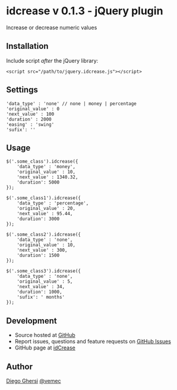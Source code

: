 # idcrease v 0.1.3 - jQuery plugin

Increase or decrease numeric values

## Installation

Include script *after* the jQuery library:

    <script src="/path/to/jquery.idcrease.js"></script>

## Settings

    'data_type' : 'none' // none | money | percentage
    'original_value' : 0
    'next_value' : 100
    'duration' : 2000
    'easing' : 'swing'
    'sufix': ''

## Usage

    $('.some_class').idcrease({
        'data_type' : 'money',
        'original_value' : 10,
        'next_value' : 1340.32,
        'duration': 5000
    });

    $('.some_class1').idcrease({
        'data_type' : 'percentage',
        'original_value' : 20,
        'next_value' : 95.44,
        'duration': 3000
    });

    $('.some_class2').idcrease({
        'data_type' : 'none',
        'original_value' : 10,
        'next_value' : 300,
        'duration': 1500
    });

    $('.some_class3').idcrease({
        'data_type' : 'none',
        'original_value' : 5,
        'next_value' : 34,
        'duration': 1000,
        'sufix': ' months'
    });

## Development

- Source hosted at [GitHub](https://github.com/vemec/idcrease)
- Report issues, questions and feature requests on [GitHub Issues](https://github.com/vemec/idcrease/issues)
- GitHub page at [idCrease](http://vemec.github.io/idcrease)

## Author

[Diego Ghersi](https://github.com/vemec) [@vemec](https://twitter.com/vemec)
